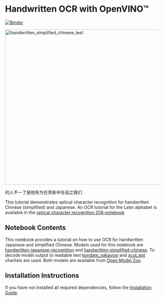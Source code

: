 # Handwritten OCR with OpenVINO™

[![Binder](https://mybinder.org/badge_logo.svg)](https://mybinder.org/v2/gh/openvinotoolkit/openvino_notebooks/HEAD?filepath=notebooks%5C209-handwritten-ocr%5C209-handwritten-ocr.ipynb)

<img width="510" alt="handwritten_simplified_chinese_test" src="https://user-images.githubusercontent.com/36741649/132660640-da2211ec-c389-450e-8980-32a75ed14abb.png">

的人不一了是他有为在责新中任自之我们

This tutorial demonstrates optical character recognition for handwritten Chinese (simplified) and Japanese. An OCR tutorial for the Latin alphabet is available in the [optical character recognition 208-notebook](../208-optical-character-recognition)

## Notebook Contents

This notebook provides a tutorial on how to use OCR for handwritten Japanese and simplified Chinese. Models used for this notebook are [handwritten-japanese-recognition](https://docs.openvino.ai/latest/omz_models_model_handwritten_japanese_recognition_0001.html) and [handwritten-simplified-chinese](https://docs.openvino.ai/latest/omz_models_model_handwritten_simplified_chinese_recognition_0001.html). To decode model output to readable text [kondate_nakayosi](https://github.com/openvinotoolkit/open_model_zoo/blob/master/data/dataset_classes/kondate_nakayosi.txt) and [scut_ept](https://github.com/openvinotoolkit/open_model_zoo/blob/master/data/dataset_classes/scut_ept.txt) charlists are used. Both models are available from [Open Model Zoo](https://github.com/openvinotoolkit/open_model_zoo/).

## Installation Instructions

If you have not installed all required dependencies, follow the [Installation Guide](../../README.md).
